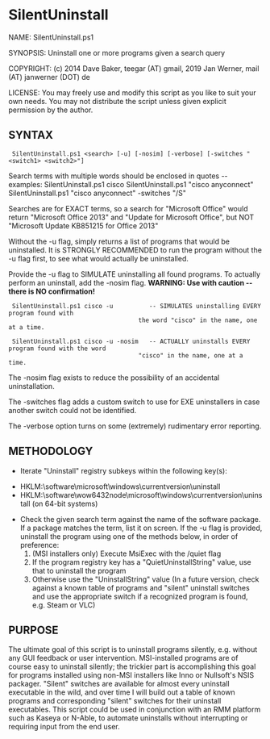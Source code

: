 SilentUninstall
===============

NAME: SilentUninstall.ps1

SYNOPSIS: Uninstall one or more programs given a search query

COPYRIGHT: (c) 2014 Dave Baker, teegar (AT) gmail,  2019 Jan Werner, mail (AT) janwerner (DOT) de

LICENSE: You may freely use and modify this script as you like to suit your own needs.
You may not distribute the script unless given explicit permission by the author.  

## SYNTAX ##

     SilentUninstall.ps1 <search> [-u] [-nosim] [-verbose] [-switches "<switch1> <switch2>"]

Search terms with multiple words should be enclosed in quotes -- examples:
     SilentUninstall.ps1 cisco
     SilentUninstall.ps1 "cisco anyconnect"   
     SilentUninstall.ps1 "cisco anyconnect" -switches "/S"

Searches are for EXACT terms, so a search for "Microsoft Office" would return 
"Microsoft Office 2013" and "Update for Microsoft Office", but NOT "Microsoft
Update KB851215 for Office 2013"

Without the -u flag, simply returns a list of programs that would be uninstalled. It is 
STRONGLY RECOMMENDED to run the program without the -u flag first, to see what would actually
be uninstalled.  

Provide the -u flag to SIMULATE uninstalling all found programs. To actually perform
an uninstall, add the -nosim flag. **WARNING: Use with caution -- there is NO confirmation!**

     SilentUninstall.ps1 cisco -u          -- SIMULATES uninstalling EVERY program found with  
                                        the word "cisco" in the name, one at a time.

     SilentUninstall.ps1 cisco -u -nosim   -- ACTUALLY uninstalls EVERY program found with the word 
                                        "cisco" in the name, one at a time.

The -nosim flag exists to reduce the possibility of an accidental uninstallation.  

The -switches flag adds a custom switch to use for EXE uninstallers in case another switch could not be identified.

The -verbose option turns on some (extremely) rudimentary error reporting.  

## METHODOLOGY ##
- Iterate "Uninstall" registry subkeys within the following key(s):
+ HKLM:\software\microsoft\windows\currentversion\uninstall
+ HKLM:\software\wow6432node\microsoft\windows\currentversion\uninstall 
       (on 64-bit systems)
- Check the given search term against the name of the software package.  If
a package matches the term, list it on screen.  If the -u flag is provided,
uninstall the program using one of the methods below, in order of preference:
  1. (MSI installers only) Execute MsiExec with the /quiet flag
  2. If the program registry key has a "QuietUninstallString" value, 
     use that to uninstall the program
  3. Otherwise use the "UninstallString" value
     (In a future version, check against a known table of programs and
     "silent" uninstall switches and use the appropriate switch if a
     recognized program is found, e.g. Steam or VLC)

## PURPOSE ##
The ultimate goal of this script is to uninstall programs silently, e.g.
without any GUI feedback or user intervention.  MSI-installed programs
are of course easy to uninstall silently; the trickier part is accomplishing
this goal for programs installed using non-MSI installers like Inno or 
Nullsoft's NSIS packager. "Silent" switches are available for almost every
uninstall executable in the wild, and over time I will build out a table
of known programs and corresponding "silent" switches for their uninstall
executables.  This script could be used in conjunction with an RMM platform
such as Kaseya or N-Able, to automate uninstalls without interrupting or
requiring input from the end user.  
